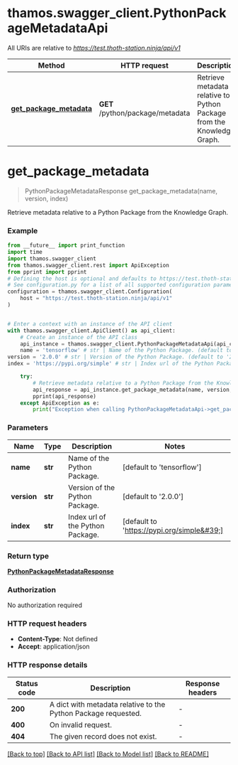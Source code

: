 # thamos.swagger_client.PythonPackageMetadataApi

All URIs are relative to *https://test.thoth-station.ninja/api/v1*

Method | HTTP request | Description
------------- | ------------- | -------------
[**get_package_metadata**](PythonPackageMetadataApi.md#get_package_metadata) | **GET** /python/package/metadata | Retrieve metadata relative to a Python Package from the Knowledge Graph.


# **get_package_metadata**
> PythonPackageMetadataResponse get_package_metadata(name, version, index)

Retrieve metadata relative to a Python Package from the Knowledge Graph.

### Example

```python
from __future__ import print_function
import time
import thamos.swagger_client
from thamos.swagger_client.rest import ApiException
from pprint import pprint
# Defining the host is optional and defaults to https://test.thoth-station.ninja/api/v1
# See configuration.py for a list of all supported configuration parameters.
configuration = thamos.swagger_client.Configuration(
    host = "https://test.thoth-station.ninja/api/v1"
)


# Enter a context with an instance of the API client
with thamos.swagger_client.ApiClient() as api_client:
    # Create an instance of the API class
    api_instance = thamos.swagger_client.PythonPackageMetadataApi(api_client)
    name = 'tensorflow' # str | Name of the Python Package. (default to 'tensorflow')
version = '2.0.0' # str | Version of the Python Package. (default to '2.0.0')
index = 'https://pypi.org/simple' # str | Index url of the Python Package. (default to 'https://pypi.org/simple')

    try:
        # Retrieve metadata relative to a Python Package from the Knowledge Graph.
        api_response = api_instance.get_package_metadata(name, version, index)
        pprint(api_response)
    except ApiException as e:
        print("Exception when calling PythonPackageMetadataApi->get_package_metadata: %s\n" % e)
```

### Parameters

Name | Type | Description  | Notes
------------- | ------------- | ------------- | -------------
 **name** | **str**| Name of the Python Package. | [default to &#39;tensorflow&#39;]
 **version** | **str**| Version of the Python Package. | [default to &#39;2.0.0&#39;]
 **index** | **str**| Index url of the Python Package. | [default to &#39;https://pypi.org/simple&#39;]

### Return type

[**PythonPackageMetadataResponse**](PythonPackageMetadataResponse.md)

### Authorization

No authorization required

### HTTP request headers

 - **Content-Type**: Not defined
 - **Accept**: application/json

### HTTP response details
| Status code | Description | Response headers |
|-------------|-------------|------------------|
**200** | A dict with metadata relative to the Python Package requested. |  -  |
**400** | On invalid request. |  -  |
**404** | The given record does not exist. |  -  |

[[Back to top]](#) [[Back to API list]](../README.md#documentation-for-api-endpoints) [[Back to Model list]](../README.md#documentation-for-models) [[Back to README]](../README.md)
